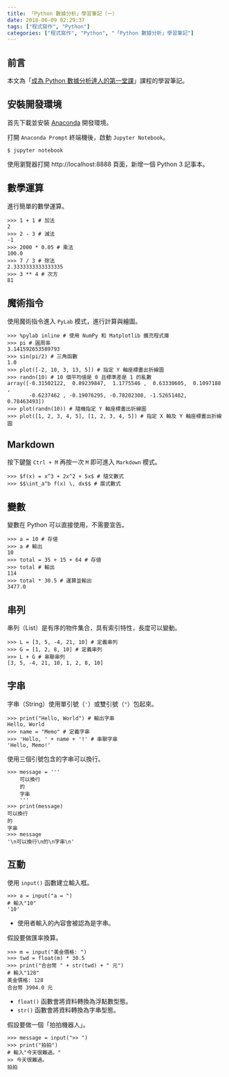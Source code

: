 ```yaml
---
title: 「Python 數據分析」學習筆記（一）
date: 2018-06-09 02:29:37
tags: ["程式寫作", "Python"]
categories: ["程式寫作", "Python", "「Python 數據分析」學習筆記"]
---
```


## 前言
本文為「[成為 Python 數據分析達人的第一堂課](http://moocs.nccu.edu.tw/)」課程的學習筆記。

## 安裝開發環境
首先下載並安裝 [Anaconda](https://www.anaconda.com/download/) 開發環境。

打開 `Anaconda Prompt` 終端機後，啟動 `Jupyter Notebook`。
```
$ jupyter notebook
```
使用瀏覽器打開 http://localhost:8888 頁面，新增一個 Python 3 記事本。

## 數學運算
進行簡單的數學運算。
```Py
>>> 1 + 1 # 加法
2
>>> 2 - 3 # 減法
-1
>>> 2000 * 0.05 # 乘法
100.0
>>> 7 / 3 # 除法
2.3333333333333335
>>> 3 ** 4 # 次方
81
```

## 魔術指令
使用魔術指令進入 `PyLab` 模式，進行計算與繪圖。
```Py
>>> %pylab inline # 使用 NumPy 和 Matplotlib 擴充程式庫
>>> pi # 圓周率
3.141592653589793
>>> sin(pi/2) # 三角函數
1.0
>>> plot([-2, 10, 3, 13, 5]) # 指定 Y 軸座標畫出折線圖
>>> randn(10) # 10 個平均値是 0 且標準差是 1 的亂數
array([-0.31502122,  0.89239847,  1.1775546 ,  0.63330605,  0.1097188 ,
       -0.6237462 , -0.19076295, -0.78202308, -1.52651482,  0.78463493])
>>> plot(randn(10)) # 隨機指定 Y 軸座標畫出折線圖
>>> plot([1, 2, 3, 4, 5], [1, 2, 3, 4, 5]) # 指定 X 軸及 Y 軸座標畫出折線圖
```

## Markdown
按下鍵盤 `Ctrl + M` 再按一次 `M` 即可進入 `Markdown` 模式。
```Py
>>> $f(x) = x^3 + 2x^2 + 5x$ # 隨文數式
>>> $$\int_a^b f(x) \, dx$$ # 展式數式
```

## 變數
變數在 Python 可以直接使用，不需要宣告。
```Py
>>> a = 10 # 存値
>>> a # 輸出
10
>>> total = 35 + 15 + 64 # 存値
>>> total # 輸出
114
>>> total * 30.5 # 運算並輸出
3477.0
```

## 串列
串列（List）是有序的物件集合，具有索引特性，長度可以變動。
```Py
>>> L = [3, 5, -4, 21, 10] # 定義串列
>>> G = [1, 2, 8, 10] # 定義串列
>>> L + G # 串聯串列
[3, 5, -4, 21, 10, 1, 2, 8, 10]
```

## 字串
字串（String）使用單引號（`'`）或雙引號（`"`）包起來。
```Py
>>> print("Hello, World") # 輸出字串
Hello, World
>>> name = "Memo" # 定義字串
>>> 'Hello, ' + name + '!' # 串聯字串
'Hello, Memo!'
```
使用三個引號包含的字串可以換行。
```Py
>>> message = '''
    可以換行
    的
    字串
    '''
>>> print(message)
可以換行
的
字串
>>> message
'\n可以換行\n的\n字串\n'
```

## 互動
使用 `input()` 函數建立輸入框。
```Py
>>> a = input("a = ")
# 輸入"10"
'10'
```
- 使用者輸入的內容會被認為是字串。

假設要做匯率換算。
```Py
>>> m = input("美金價格: ")
>>> twd = float(m) * 30.5
>>> print("合台幣 " + str(twd) + " 元")
# 輸入"128"
美金價格: 128
合台幣 3904.0 元
```
-  `float()` 函數會將資料轉換為浮點數型態。
-  `str()` 函數會將資料轉換為字串型態。

假設要做一個「拍拍機器人」。
```Py
>>> message = input(">> ")
>>> print("拍拍")
# 輸入"今天很難過。"
>> 今天很難過。
拍拍
```
